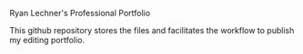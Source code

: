 Ryan Lechner's Professional Portfolio

This github repository stores the files and facilitates the workflow to publish my editing portfolio.
